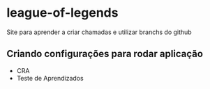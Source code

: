# league-of-legends

Site para aprender a criar chamadas e utilizar branchs do github
 
## Criando configurações para rodar aplicação

- CRA
- Teste de Aprendizados